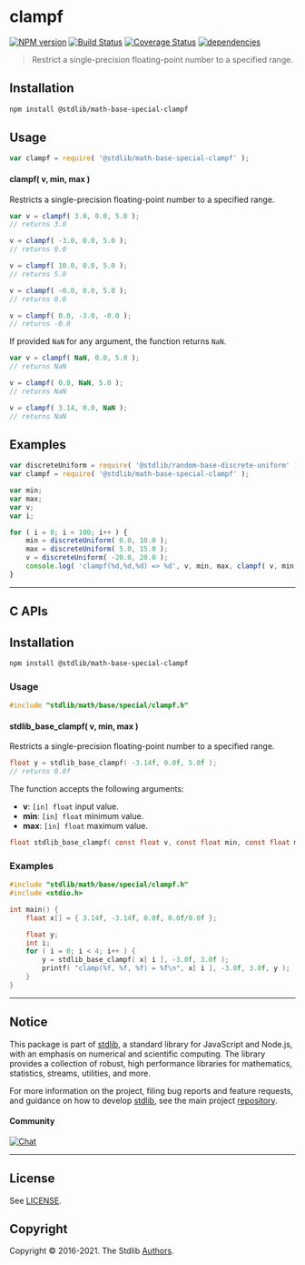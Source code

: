 <!--

@license Apache-2.0

Copyright (c) 2020 The Stdlib Authors.

Licensed under the Apache License, Version 2.0 (the "License");
you may not use this file except in compliance with the License.
You may obtain a copy of the License at

   http://www.apache.org/licenses/LICENSE-2.0

Unless required by applicable law or agreed to in writing, software
distributed under the License is distributed on an "AS IS" BASIS,
WITHOUT WARRANTIES OR CONDITIONS OF ANY KIND, either express or implied.
See the License for the specific language governing permissions and
limitations under the License.

-->

# clampf

[![NPM version][npm-image]][npm-url] [![Build Status][test-image]][test-url] [![Coverage Status][coverage-image]][coverage-url] [![dependencies][dependencies-image]][dependencies-url]

> Restrict a single-precision floating-point number to a specified range.

<!-- Section to include introductory text. Make sure to keep an empty line after the intro `section` element and another before the `/section` close. -->

<section class="intro">

</section>

<!-- /.intro -->

<!-- Package usage documentation. -->

<section class="installation">

## Installation

```bash
npm install @stdlib/math-base-special-clampf
```

</section>

<section class="usage">

## Usage

```javascript
var clampf = require( '@stdlib/math-base-special-clampf' );
```

#### clampf( v, min, max )

Restricts a single-precision floating-point number to a specified range.

```javascript
var v = clampf( 3.0, 0.0, 5.0 );
// returns 3.0

v = clampf( -3.0, 0.0, 5.0 );
// returns 0.0

v = clampf( 10.0, 0.0, 5.0 );
// returns 5.0

v = clampf( -0.0, 0.0, 5.0 );
// returns 0.0

v = clampf( 0.0, -3.0, -0.0 );
// returns -0.0
```

If provided `NaN` for any argument, the function returns `NaN`.

```javascript
var v = clampf( NaN, 0.0, 5.0 );
// returns NaN

v = clampf( 0.0, NaN, 5.0 );
// returns NaN

v = clampf( 3.14, 0.0, NaN );
// returns NaN
```

</section>

<!-- /.usage -->

<!-- Package usage notes. Make sure to keep an empty line after the `section` element and another before the `/section` close. -->

<section class="notes">

</section>

<!-- /.notes -->

<!-- Package usage examples. -->

<section class="examples">

## Examples

<!-- eslint no-undef: "error" -->

```javascript
var discreteUniform = require( '@stdlib/random-base-discrete-uniform' );
var clampf = require( '@stdlib/math-base-special-clampf' );

var min;
var max;
var v;
var i;

for ( i = 0; i < 100; i++ ) {
    min = discreteUniform( 0.0, 10.0 );
    max = discreteUniform( 5.0, 15.0 );
    v = discreteUniform( -20.0, 20.0 );
    console.log( 'clampf(%d,%d,%d) => %d', v, min, max, clampf( v, min, max ) );
}
```

</section>

<!-- /.examples -->

<!-- C interface documentation. -->

* * *

<section class="c">

## C APIs

<!-- Section to include introductory text. Make sure to keep an empty line after the intro `section` element and another before the `/section` close. -->

<section class="intro">

</section>

<!-- /.intro -->

<!-- C usage documentation. -->

<section class="installation">

## Installation

```bash
npm install @stdlib/math-base-special-clampf
```

</section>

<section class="usage">

### Usage

```c
#include "stdlib/math/base/special/clampf.h"
```

#### stdlib_base_clampf( v, min, max )

Restricts a single-precision floating-point number to a specified range.

```c
float y = stdlib_base_clampf( -3.14f, 0.0f, 5.0f );
// returns 0.0f
```

The function accepts the following arguments:

-   **v**: `[in] float` input value.
-   **min**: `[in] float` minimum value.
-   **max**: `[in] float` maximum value.

```c
float stdlib_base_clampf( const float v, const float min, const float max );
```

</section>

<!-- /.usage -->

<!-- C API usage notes. Make sure to keep an empty line after the `section` element and another before the `/section` close. -->

<section class="notes">

</section>

<!-- /.notes -->

<!-- C API usage examples. -->

<section class="examples">

### Examples

```c
#include "stdlib/math/base/special/clampf.h"
#include <stdio.h>

int main() {
    float x[] = { 3.14f, -3.14f, 0.0f, 0.0f/0.0f };

    float y;
    int i;
    for ( i = 0; i < 4; i++ ) {
        y = stdlib_base_clampf( x[ i ], -3.0f, 3.0f );
        printf( "clamp(%f, %f, %f) = %f\n", x[ i ], -3.0f, 3.0f, y );
    }
}
```

</section>

<!-- /.examples -->

</section>

<!-- /.c -->

<!-- Section to include cited references. If references are included, add a horizontal rule *before* the section. Make sure to keep an empty line after the `section` element and another before the `/section` close. -->

<section class="references">

</section>

<!-- /.references -->

<!-- Section for all links. Make sure to keep an empty line after the `section` element and another before the `/section` close. -->


<section class="main-repo" >

* * *

## Notice

This package is part of [stdlib][stdlib], a standard library for JavaScript and Node.js, with an emphasis on numerical and scientific computing. The library provides a collection of robust, high performance libraries for mathematics, statistics, streams, utilities, and more.

For more information on the project, filing bug reports and feature requests, and guidance on how to develop [stdlib][stdlib], see the main project [repository][stdlib].

#### Community

[![Chat][chat-image]][chat-url]

---

## License

See [LICENSE][stdlib-license].


## Copyright

Copyright &copy; 2016-2021. The Stdlib [Authors][stdlib-authors].

</section>

<!-- /.stdlib -->

<!-- Section for all links. Make sure to keep an empty line after the `section` element and another before the `/section` close. -->

<section class="links">

[npm-image]: http://img.shields.io/npm/v/@stdlib/math-base-special-clampf.svg
[npm-url]: https://npmjs.org/package/@stdlib/math-base-special-clampf

[test-image]: https://github.com/stdlib-js/math-base-special-clampf/actions/workflows/test.yml/badge.svg
[test-url]: https://github.com/stdlib-js/math-base-special-clampf/actions/workflows/test.yml

[coverage-image]: https://img.shields.io/codecov/c/github/stdlib-js/math-base-special-clampf/main.svg
[coverage-url]: https://codecov.io/github/stdlib-js/math-base-special-clampf?branch=main

[dependencies-image]: https://img.shields.io/david/stdlib-js/math-base-special-clampf.svg
[dependencies-url]: https://david-dm.org/stdlib-js/math-base-special-clampf/main

[chat-image]: https://img.shields.io/gitter/room/stdlib-js/stdlib.svg
[chat-url]: https://gitter.im/stdlib-js/stdlib/

[stdlib]: https://github.com/stdlib-js/stdlib

[stdlib-authors]: https://github.com/stdlib-js/stdlib/graphs/contributors

[stdlib-license]: https://raw.githubusercontent.com/stdlib-js/math-base-special-clampf/main/LICENSE

</section>

<!-- /.links -->
